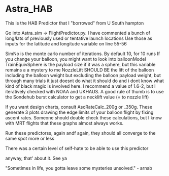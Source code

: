 # Astra_HAB
This is the HAB Predictor that I "borrowed" from U South hampton

Go into Astra_sim -> FlightPredictor.py. 
I have commented a bunch of long/lats of previously used or tentative launch locations
Use those as inputs for the latitude and longitude variable on line 55-56

SimNo is the monte carlo number of iterations. By default 10, for 10 runs
If you change your balloon, you might want to look into balloonModel
TrainEquivSphere is the payload size if it was a sphere, but this variable remains a a mystery to me
NozzleLift SHOULD BE the lift of the balloon including the balloon weight but excluding the balloon payload weight,
but through many trials it just doesnt do what it should do and i dont know what kind of black magic is involved here.
I recommend a value of 1.6-2, but I iteratively checked with NOAA and UKHAUS. A good rule of thumb is to use the Sondehub burst calculator
to get a  necklift value (= to nozzle lift)

If you want design charts, consult AscRateCalc_200g or _350g. These generate 3 plots drawing the edge limits of your
balloon flight by fixing ascent rates. Someone should double check these calculations, but I know with MRT flights that these graphs almost always works.

Run these predictorss, again andf again, they should all converge to the same spot more or less

 There was a certain level of self-hate to be able to use this predictor

 anyway, that' about it. See ya

"Sometimes in life, you gotta leave some mysteries unsolved." - arnab
